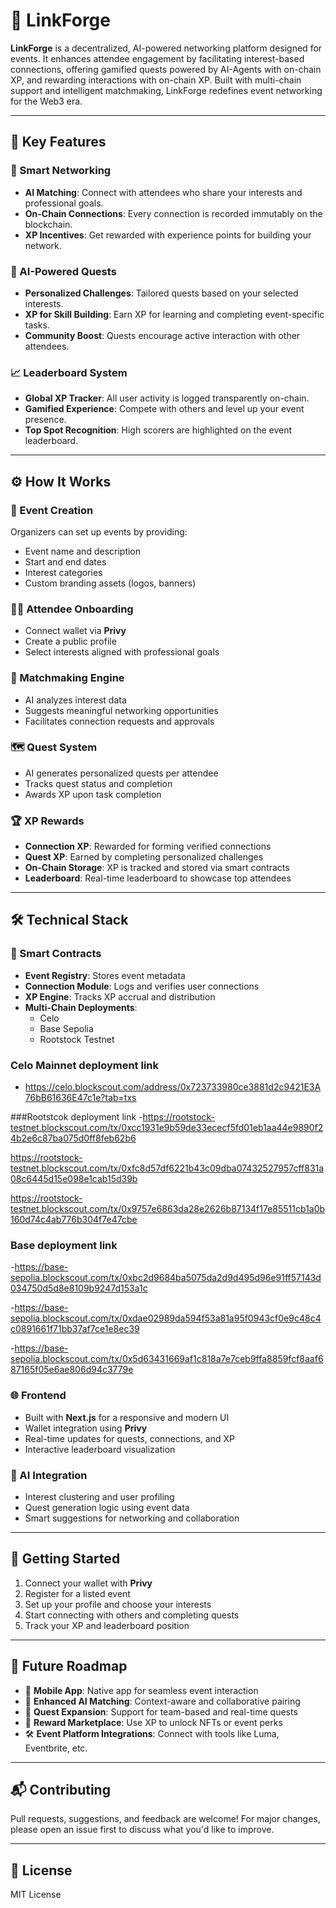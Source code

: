 # 🔗 LinkForge

**LinkForge** is a decentralized, AI-powered networking platform designed for  events. It enhances attendee engagement by facilitating interest-based connections, offering gamified quests powered by AI-Agents with on-chain XP, and rewarding interactions with on-chain XP. Built with multi-chain support and intelligent matchmaking, LinkForge redefines event networking for the Web3 era.

---

## 🚀 Key Features

### 🤝 Smart Networking
- **AI Matching**: Connect with attendees who share your interests and professional goals.
- **On-Chain Connections**: Every connection is recorded immutably on the blockchain.
- **XP Incentives**: Get rewarded with experience points for building your network.

### 🧠 AI-Powered Quests
- **Personalized Challenges**: Tailored quests based on your selected interests.
- **XP for Skill Building**: Earn XP for learning and completing event-specific tasks.
- **Community Boost**: Quests encourage active interaction with other attendees.

### 📈 Leaderboard System
- **Global XP Tracker**: All user activity is logged transparently on-chain.
- **Gamified Experience**: Compete with others and level up your event presence.
- **Top Spot Recognition**: High scorers are highlighted on the event leaderboard.

---

## ⚙️ How It Works

### 🎉 Event Creation
Organizers can set up events by providing:
- Event name and description
- Start and end dates
- Interest categories
- Custom branding assets (logos, banners)

### 🧑‍💼 Attendee Onboarding
- Connect wallet via **Privy**
- Create a public profile
- Select interests aligned with professional goals

### 🧠 Matchmaking Engine
- AI analyzes interest data
- Suggests meaningful networking opportunities
- Facilitates connection requests and approvals

### 🗺️ Quest System
- AI generates personalized quests per attendee
- Tracks quest status and completion
- Awards XP upon task completion

### 🏆 XP Rewards
- **Connection XP**: Rewarded for forming verified connections
- **Quest XP**: Earned by completing personalized challenges
- **On-Chain Storage**: XP is tracked and stored via smart contracts
- **Leaderboard**: Real-time leaderboard to showcase top attendees

---

## 🛠 Technical Stack

### 🔐 Smart Contracts
- **Event Registry**: Stores event metadata
- **Connection Module**: Logs and verifies user connections
- **XP Engine**: Tracks XP accrual and distribution
- **Multi-Chain Deployments**:
  - Celo
  - Base Sepolia
  - Rootstock Testnet

### Celo Mainnet deployment link 
- https://celo.blockscout.com/address/0x723733980ce3881d2c9421E3A76bB61636E47c1e?tab=txs


###Rootstcok deployment link
-https://rootstock-testnet.blockscout.com/tx/0xcc1931e9b59de33ececf5fd01eb1aa44e9890f24b2e6c87ba075d0ff8feb62b6

https://rootstock-testnet.blockscout.com/tx/0xfc8d57df6221b43c09dba07432527957cff831a08c6445d15e098e1cab15d39b

https://rootstock-testnet.blockscout.com/tx/0x9757e6863da28e2626b87134f17e85511cb1a0b160d74c4ab776b304f7e47cbe




### Base deployment link
-https://base-sepolia.blockscout.com/tx/0xbc2d9684ba5075da2d9d495d96e91ff57143d034750d5d8e8109b9247d153a1c

-https://base-sepolia.blockscout.com/tx/0xdae02989da594f53a81a95f0943cf0e9c48c4c0891661f71bb37af7ce1e8ec39

-https://base-sepolia.blockscout.com/tx/0x5d63431669af1c818a7e7ceb9ffa8859fcf8aaf687165f05e6ae806d94c3779e



### 🌐 Frontend
- Built with **Next.js** for a responsive and modern UI
- Wallet integration using **Privy**
- Real-time updates for quests, connections, and XP
- Interactive leaderboard visualization

### 🧠 AI Integration
- Interest clustering and user profiling
- Quest generation logic using event data
- Smart suggestions for networking and collaboration

---

## 🧭 Getting Started

1. Connect your wallet with **Privy**
2. Register for a listed event
3. Set up your profile and choose your interests
4. Start connecting with others and completing quests
5. Track your XP and leaderboard position

---

## 🔮 Future Roadmap

- 📲 **Mobile App**: Native app for seamless event interaction
- 🧠 **Enhanced AI Matching**: Context-aware and collaborative pairing
- 🧩 **Quest Expansion**: Support for team-based and real-time quests
- 🎁 **Reward Marketplace**: Use XP to unlock NFTs or event perks
- 🛠 **Event Platform Integrations**: Connect with tools like Luma, Eventbrite, etc.

---

## 📬 Contributing

Pull requests, suggestions, and feedback are welcome! For major changes, please open an issue first to discuss what you'd like to improve.

---

## 📜 License

MIT License

